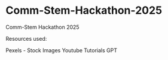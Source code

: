 # Comm-Stem-Hackathon-2025
Comm-Stem Hackathon 2025

Resources used:

Pexels - Stock Images
Youtube Tutorials 
GPT
